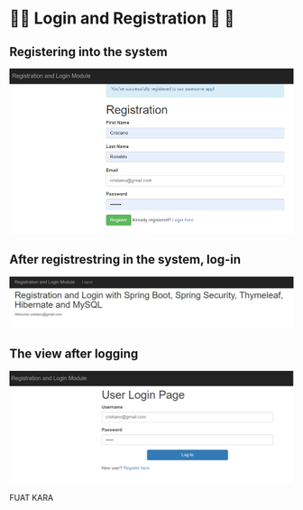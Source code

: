 # :fallen_leaf::leaves: Login and Registration :leaves: :fallen_leaf:


## Registering into the system  

![alt text](./src/main/resources/templates/register.png)


## After registrestring in the system, log-in

![alt text](./src/main/resources/templates/LoggedIn.png)

## The view after logging

![alt text](./src/main/resources/templates/login.png)


FUAT KARA 
